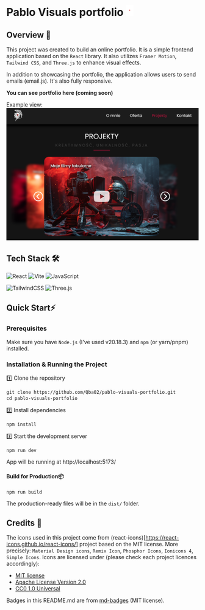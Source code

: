 # Pablo Visuals portfolio <img src="./src/assets/logo.svg" alt="Logo" width="20">

## Overview 📖

This project was created to build an online portfolio.
It is a simple frontend application based on the `React` library.
It also utilizes `Framer Motion`, `Tailwind CSS`, and `Three.js` to enhance visual effects.

In addition to showcasing the portfolio, the application allows users to send emails (email.js).
It's also fully responsive.

**You can see portfolio here (coming soon)**

Example view:
![app view example](./src/assets/example-screen.png)

## Tech Stack 🛠️

![React](https://img.shields.io/badge/React-%2320232a.svg?logo=react&logoColor=%2361DAFB)
![Vite](https://img.shields.io/badge/Vite-646CFF?logo=vite&logoColor=fff)
![JavaScript](https://img.shields.io/badge/JavaScript-F7DF1E?logo=javascript&logoColor=000)

![TailwindCSS](https://img.shields.io/badge/Tailwind%20CSS-%2338B2AC.svg?logo=tailwind-css&logoColor=white)
![Three.js](https://img.shields.io/badge/Three.js-000?logo=threedotjs&logoColor=fff)

## Quick Start⚡

### Prerequisites

Make sure you have `Node.js` (I've used v20.18.3) and `npm` (or yarn/pnpm) installed.

### Installation & Running the Project

1️⃣ Clone the repository

```
git clone https://github.com/Qba02/pablo-visuals-portfolio.git
cd pablo-visuals-portfolio
```

2️⃣ Install dependencies

```
npm install
```

3️⃣ Start the development server

```
npm run dev
```

App will be running at http://localhost:5173/

#### Build for Production📦

```
npm run build
```

The production-ready files will be in the `dist/` folder.

## Credits 📄

The icons used in this project come from (react-icons)[https://react-icons.github.io/react-icons/] project based on the MIT license. More precisely: `Material Design icons`, `Remix Icon`, `Phosphor Icons`, `Ionicons 4`, `Simple Icons`.
Icons are licensed under (please check each project licences accordingly):

- [MIT license](https://opensource.org/license/MIT)
- [Apache License Version 2.0](https://www.apache.org/licenses/)
- [CC0 1.0 Universal](https://creativecommons.org/publicdomain/zero/1.0/)

Badges in this README.md are from [md-badges](https://github.com/inttter/md-badges) (MIT license).
